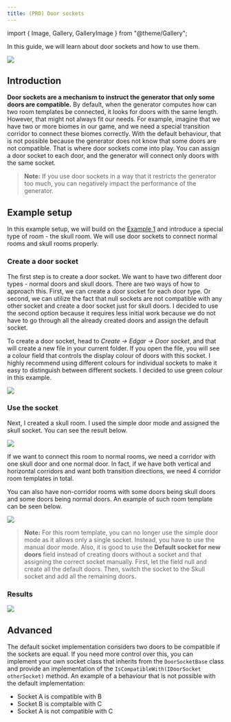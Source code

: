 ```yaml
---
title: (PRO) Door sockets
---
```


import { Image, Gallery, GalleryImage } from "@theme/Gallery";

In this guide, we will learn about door sockets and how to use them.

<Image src="img/v2/guides/door_sockets/result2.png" caption="Door sockets used to connect normal rooms and skull rooms with special corridors." />

## Introduction

**Door sockets are a mechanism to instruct the generator that only some doors are compatible.** By default, when the generator computes how can two room templates be connected, it looks for doors with the same length. However, that might not always fit our needs. For example, imagine that we have two or more biomes in our game, and we need a special transition corridor to connect these biomes correctly. With the default behaviour, that is not possible because the generator does not know that some doors are not compatible. That is where door sockets come into play. You can assign a door socket to each door, and the generator will connect only doors with the same socket.

> **Note:** If you use door sockets in a way that it restricts the generator too much, you can negatively impact the performance of the generator.

## Example setup

In this example setup, we will build on the [Example 1](../examples/example-1.md) and introduce a special type of room - the skull room. We will use door sockets to connect normal rooms and skull rooms properly.

### Create a door socket

The first step is to create a door socket. We want to have two different door types - normal doors and skull doors. There are two ways of how to approach this. First, we can create a door socket for each door type. Or second, we can utilize the fact that null sockets are not compatible with any other socket and create a door socket just for skull doors. I decided to use the second option because it requires less initial work because we do not have to go through all the already created doors and assign the default socket.

To create a door socket, head to *Create -> Edgar -> Door socket*, and that will create a new file in your current folder. If you open the file, you will see a colour field that controls the display colour of doors with this socket. I highly recommend using different colours for individual sockets to make it easy to distinguish between different sockets. I decided to use green colour in this example.

<Image src="img/v2/guides/door_sockets/socket.png" caption="Door socket for skull doors" />

### Use the socket

Next, I created a skull room. I used the simple door mode and assigned the skull socket. You can see the result below.

<Image src="img/v2/guides/door_sockets/skull_room.png" caption="Skull room" />

If we want to connect this room to normal rooms, we need a corridor with one skull door and one normal door. In fact, if we have both vertical and horizontal corridors and want both transition directions, we need 4 corridor room templates in total.

<Gallery cols={2}>
    <GalleryImage src="img/v2/guides/door_sockets/skull_hor_6x1_1.png" />
    <GalleryImage src="img/v2/guides/door_sockets/skull_hor_6x1_2.png" />
    <GalleryImage src="img/v2/guides/door_sockets/skull_ver_1x6_1.png" />
    <GalleryImage src="img/v2/guides/door_sockets/skull_ver_1x6_2.png" />
</Gallery>

You can also have non-corridor rooms with some doors being skull doors and some doors being normal doors. An example of such room template can be seen below.

<Image src="img/v2/guides/door_sockets/skull_room_2.png" caption="Skull room" />

> **Note:** For this room template, you can no longer use the simple door mode as it allows only a single socket. Instead, you have to use the manual door mode. Also, it is good to use the **Default socket for new doors** field instead of creating doors without a socket and that assigning the correct socket manually. First, let the field null and create all the default doors. Then, switch the socket to the Skull socket and add all the remaining doors.

### Results

<Image src="img/v2/guides/door_sockets/result1.png" />

## Advanced

The default socket implementation considers two doors to be compatible if the sockets are equal. If you need more control over this, you can implement your own socket class that inherits from the `DoorSocketBase` class and provide an implementation of the `IsCompatibleWith(IDoorSocket otherSocket)` method. An example of a behaviour that is not possible with the default implementation:

- Socket A is compatible with B
- Socket B is comptaible with C
- Socket A is not compatible with C